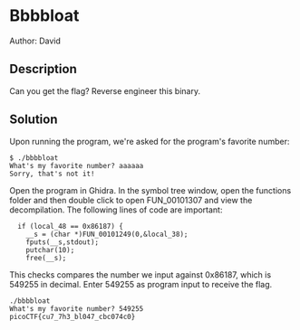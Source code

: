 # Bbbbloat
Author: David

## Description
Can you get the flag?
Reverse engineer this binary.

## Solution
Upon running the program, we're asked for the program's favorite number:
```
$ ./bbbbloat 
What's my favorite number? aaaaaa
Sorry, that's not it!
```

Open the program in Ghidra. In the symbol tree window, open the functions folder and then double click to open FUN_00101307 and view the decompilation. The following lines of code are important:
```
  if (local_48 == 0x86187) {
    __s = (char *)FUN_00101249(0,&local_38);
    fputs(__s,stdout);
    putchar(10);
    free(__s);
```
This checks compares the number we input against 0x86187, which is 549255 in decimal. Enter 549255 as program input to receive the flag.
```
./bbbbloat 
What's my favorite number? 549255
picoCTF{cu7_7h3_bl047_cbc074c0}
```
